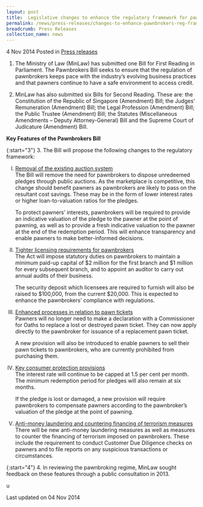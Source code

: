 ```yaml
---
layout: post
title:  Legislative changes to enhance the regulatory framework for pawnbrokers
permalink: /news/press-releases/changes-to-enhance-pawnbrokers-reg-framework
breadcrumb: Press Releases
collection_name: news
---
```


4 Nov 2014 Posted in [Press releases](/news/press-releases)


1. The Ministry of Law (MinLaw) has submitted one Bill for First Reading in Parliament. The Pawnbrokers Bill seeks to ensure that the regulation of pawnbrokers keeps pace with the industry’s evolving business practices and that pawners continue to have a safe environment to access credit. 


2. MinLaw has also submitted six Bills for Second Reading. These are: the Constitution of the Republic of Singapore (Amendment) Bill; the Judges’ Remuneration (Amendment) Bill; the Legal Profession (Amendment) Bill; the Public Trustee (Amendment) Bill; the Statutes (Miscellaneous Amendments – Deputy Attorney-General) Bill and the Supreme Court of Judicature (Amendment) Bill.

**Key Features of the Pawnbrokers Bill**

{:start="3"}
3. The Bill will propose the following changes to the regulatory framework:

<ol style="list-style-type: upper-roman;">
<li><u>Removal of the existing auction system</u></li>
The Bill will remove the need for pawnbrokers to dispose unredeemed pledges through public auctions. As the marketplace is competitive, this change should benefit pawners as pawnbrokers are likely to pass on the resultant cost savings. These may be in the form of lower interest rates or higher loan-to-valuation ratios for the pledges.  

To protect pawners’ interests, pawnbrokers will be required to provide an indicative valuation of the pledge to the pawner at the point of pawning, as well as to provide a fresh indicative valuation to the pawner at the end of the redemption period. This will enhance transparency and enable pawners to make better-informed decisions.

<li><u>Tighter licensing requirements for pawnbrokers</u></li>
The Act will impose statutory duties on pawnbrokers to maintain a minimum paid-up capital of $2 million for the first branch and $1 million for every subsequent branch, and to appoint an auditor to carry out annual audits of their business.  

The security deposit which licensees are required to furnish will also be raised to $100,000, from the current $20,000. This is expected to enhance the pawnbrokers’ compliance with regulations.

<li><u> Enhanced processes in relation to pawn tickets</u></li>
Pawners will no longer need to make a declaration with a Commissioner for Oaths to replace a lost or destroyed pawn ticket. They can now apply directly to the pawnbroker for issuance of a replacement pawn ticket. 

A new provision will also be introduced to enable pawners to sell their pawn tickets to pawnbrokers, who are currently prohibited from purchasing them.

<li><u>Key consumer protection provisions</u></li>
The interest rate will continue to be capped at 1.5 per cent per month. The minimum redemption period for pledges will also remain at six months.    

If the pledge is lost or damaged, a new provision will require pawnbrokers to compensate pawners according to the pawnbroker’s valuation of the pledge at the point of pawning.

<li><u>Anti-money laundering and countering financing of terrorism measures</u></li>
There will be new anti-money laundering measures as well as measures to counter the financing of terrorism imposed on pawnbrokers. These include the requirement to conduct Customer Due Diligence checks on pawners and to file reports on any suspicious transactions or circumstances.



</ol>

{:start="4"}
4. In reviewing the pawnbroking regime, MinLaw sought feedback on these features through a public consultation in 2013. 

u

<p class="right-side-updated">Last updated on 04 Nov 2014
</p>


